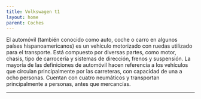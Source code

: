 ```yaml
---
title: Volkswagen t1
layout: home
parent: Coches
---
```

El automóvil (también conocido como auto, coche o carro en algunos países hispanoamericanos) es un vehículo motorizado con ruedas utilizado para el transporte. Está compuesto por diversas partes, como motor, chasis, tipo de carrocería y sistemas de dirección, frenos y suspensión. La mayoría de las definiciones de automóvil hacen referencia a los vehículos que circulan principalmente por las carreteras, con capacidad de una a ocho personas. Cuentan con cuatro neumáticos y transportan principalmente a personas, antes que mercancías.

----

[^1]: [It can take up to 10 minutes for changes to your site to publish after you push the changes to GitHub](https://docs.github.com/en/pages/setting-up-a-github-pages-site-with-jekyll/creating-a-github-pages-site-with-jekyll#creating-your-site).

[Just the Docs]: https://just-the-docs.github.io/just-the-docs/
[GitHub Pages]: https://docs.github.com/en/pages
[README]: https://github.com/just-the-docs/just-the-docs-template/blob/main/README.md
[Jekyll]: https://jekyllrb.com
[GitHub Pages / Actions workflow]: https://github.blog/changelog/2022-07-27-github-pages-custom-github-actions-workflows-beta/
[use this template]: https://github.com/just-the-docs/just-the-docs-template/generate

